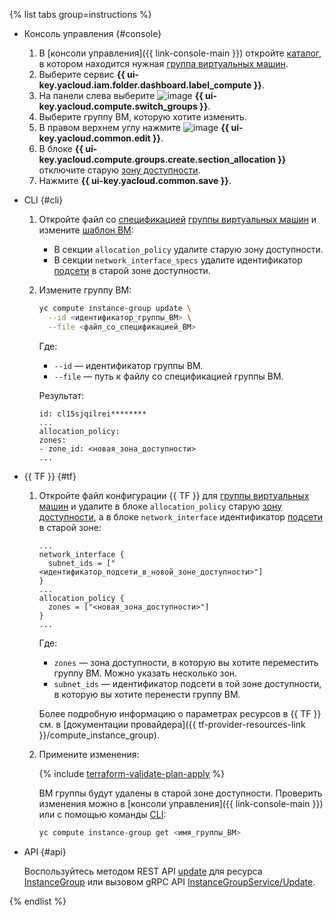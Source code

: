 {% list tabs group=instructions %}

- Консоль управления {#console}

  1. В [консоли управления]({{ link-console-main }}) откройте [каталог](../../resource-manager/concepts/resources-hierarchy.md#folder), в котором находится нужная [группа виртуальных машин](../../compute/concepts/instance-groups/index.md).
  1. Выберите сервис **{{ ui-key.yacloud.iam.folder.dashboard.label_compute }}**.
  1. На панели слева выберите ![image](../../_assets/console-icons/layers-3-diagonal.svg) **{{ ui-key.yacloud.compute.switch_groups }}**.
  1. Выберите группу ВМ, которую хотите изменить.
  1. В правом верхнем углу нажмите ![image](../../_assets/console-icons/pencil.svg) **{{ ui-key.yacloud.common.edit }}**.
  1. В блоке **{{ ui-key.yacloud.compute.groups.create.section_allocation }}** отключите старую [зону доступности](../../overview/concepts/geo-scope.md).
  1. Нажмите **{{ ui-key.yacloud.common.save }}**.

- CLI {#cli}

  1. Откройте файл со [спецификацией](../../compute/concepts/instance-groups/specification.md) [группы виртуальных машин](../../compute/concepts/instance-groups/index.md) и измените [шаблон ВМ](../../compute/concepts/instance-groups/instance-template.md):
     * В секции `allocation_policy` удалите старую зону доступности.
     * В секции `network_interface_specs` удалите идентификатор [подсети](../../vpc/concepts/network.md#subnet) в старой зоне доступности.
  1. Измените группу ВМ:

     ```bash
     yc compute instance-group update \
       --id <идентификатор_группы_ВМ> \
       --file <файл_со_спецификацией_ВМ>
     ```

     Где:
     * `--id` — идентификатор группы ВМ.
     * `--file` — путь к файлу со спецификацией группы ВМ.

     Результат:

     ```text
     id: cl15sjqilrei********
     ...
     allocation_policy:
     zones:
     - zone_id: <новая_зона_доступности>
     ...
     ```

- {{ TF }} {#tf}

  1. Откройте файл конфигурации {{ TF }} для [группы виртуальных машин](../../compute/concepts/instance-groups/index.md) и удалите в блоке `allocation_policy` старую [зону доступности](../../overview/concepts/geo-scope.md), а в блоке `network_interface` идентификатор [подсети](../../vpc/concepts/network.md#subnet) в старой зоне:

     ```hcl
     ...
     network_interface {
       subnet_ids = ["<идентификатор_подсети_в_новой_зоне_доступности>"]
     }
     ...
     allocation_policy {
       zones = ["<новая_зона_доступности>"]
     }
     ...
     ```

     Где:
     * `zones` — зона доступности, в которую вы хотите переместить группу ВМ. Можно указать несколько зон.
     * `subnet_ids` — идентификатор подсети в той зоне доступности, в которую вы хотите перенести группу ВМ.

     Более подробную информацию о параметрах ресурсов в {{ TF }} см. в [документации провайдера]({{ tf-provider-resources-link }}/compute_instance_group).
  1. Примените изменения:

     {% include [terraform-validate-plan-apply](../../_tutorials/_tutorials_includes/terraform-validate-plan-apply.md) %}

     ВМ группы будут удалены в старой зоне доступности. Проверить изменения можно в [консоли управления]({{ link-console-main }}) или с помощью команды [CLI](../../cli/quickstart.md):

     ```bash
     yc compute instance-group get <имя_группы_ВМ>
     ```

- API {#api}

  Воспользуйтесь методом REST API [update](../../compute/api-ref/InstanceGroup/update.md) для ресурса [InstanceGroup](../../compute/api-ref/InstanceGroup/index.md) или вызовом gRPC API [InstanceGroupService/Update](../../compute/api-ref/grpc/instance_group_service.md#Update).

{% endlist %}